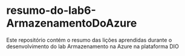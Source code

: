 # resumo-do-lab6-ArmazenamentoDoAzure
Este repositório contém o resumo das lições aprendidas durante o desenvolvimento do lab Armazenamento na Azure na plataforma DIO
